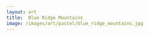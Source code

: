 ```yaml
---
layout: art
title:  Blue Ridge Mountains
image: /images/art/pastel/blue_ridge_mountains.jpg
---
```

